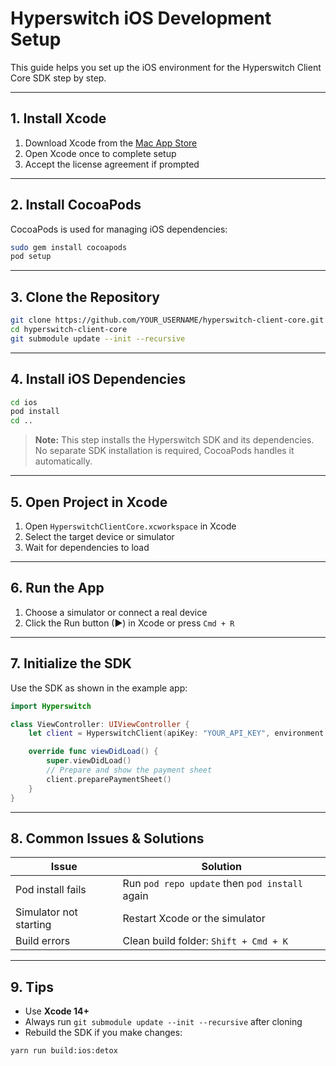 # Hyperswitch iOS Development Setup

This guide helps you set up the iOS environment for the Hyperswitch Client Core SDK step by step.

---

## 1. Install Xcode

1. Download Xcode from the [Mac App Store](https://apps.apple.com/us/app/xcode/id497799835?mt=12)  
2. Open Xcode once to complete setup  
3. Accept the license agreement if prompted

---

## 2. Install CocoaPods

CocoaPods is used for managing iOS dependencies:

```bash
sudo gem install cocoapods
pod setup
```

---

## 3. Clone the Repository

```bash
git clone https://github.com/YOUR_USERNAME/hyperswitch-client-core.git
cd hyperswitch-client-core
git submodule update --init --recursive
```

---

## 4. Install iOS Dependencies

```bash
cd ios
pod install
cd ..
```

> **Note:** This step installs the Hyperswitch SDK and its dependencies. No separate SDK installation is required, CocoaPods handles it automatically.

---

## 5. Open Project in Xcode

1. Open `HyperswitchClientCore.xcworkspace` in Xcode  
2. Select the target device or simulator  
3. Wait for dependencies to load

---

## 6. Run the App

1. Choose a simulator or connect a real device  
2. Click the Run button (▶) in Xcode or press `Cmd + R`

---

## 7. Initialize the SDK

Use the SDK as shown in the example app:

```swift
import Hyperswitch

class ViewController: UIViewController {
    let client = HyperswitchClient(apiKey: "YOUR_API_KEY", environment: .sandbox)

    override func viewDidLoad() {
        super.viewDidLoad()
        // Prepare and show the payment sheet
        client.preparePaymentSheet()
    }
}
```

---

## 8. Common Issues & Solutions

| Issue                 | Solution                                         |
|-----------------------|-------------------------------------------------|
| Pod install fails      | Run `pod repo update` then `pod install` again |
| Simulator not starting | Restart Xcode or the simulator                  |
| Build errors           | Clean build folder: `Shift + Cmd + K`          |

---

## 9. Tips

- Use **Xcode 14+**  
- Always run `git submodule update --init --recursive` after cloning  
- Rebuild the SDK if you make changes:

```bash
yarn run build:ios:detox
```
